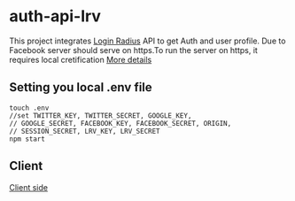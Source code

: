 # auth-api-lrv

This project integrates [Login Radius](https://www.loginradius.com) API to get Auth and user profile.
Due to Facebook server should serve on https.To run the server on https, it requires local cretification [More details](https://medium.freecodecamp.org/how-to-get-https-working-on-your-local-development-environment-in-5-minutes-7af615770eec)

## Setting you local .env file
```
touch .env
//set TWITTER_KEY, TWITTER_SECRET, GOOGLE_KEY, 
// GOOGLE_SECRET, FACEBOOK_KEY, FACEBOOK_SECRET, ORIGIN,
// SESSION_SECRET, LRV_KEY, LRV_SECRET
npm start
```

## Client 
[Client side](https://github.com/AidenJongheeLee/auth-client)
